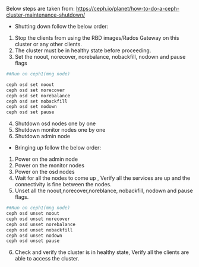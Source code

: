 Below steps are taken from: https://ceph.io/planet/how-to-do-a-ceph-cluster-maintenance-shutdown/

- Shutting down follow the below order:
1.    Stop the clients from using the RBD images/Rados Gateway on this cluster or any other clients.
2.    The cluster must be in healthy state before proceeding.
3.    Set the noout, norecover, norebalance, nobackfill, nodown and pause flags
```sh
##Run on ceph1(mng node)

ceph osd set noout
ceph osd set norecover
ceph osd set norebalance
ceph osd set nobackfill
ceph osd set nodown
ceph osd set pause
```
4.    Shutdown osd nodes one by one
5.    Shutdown monitor nodes one by one
6.    Shutdown admin node


- Bringing up follow the below order:
1.    Power on the admin node
2.    Power on the monitor nodes
3.    Power on the osd nodes
4.    Wait for all the nodes to come up , Verify all the services are up and the connectivity is fine between the nodes.
5.    Unset all the noout,norecover,noreblance, nobackfill, nodown and pause flags.

```sh
##Run on ceph1(mng node)
ceph osd unset noout
ceph osd unset norecover
ceph osd unset norebalance
ceph osd unset nobackfill
ceph osd unset nodown
ceph osd unset pause
```

6.    Check and verify the cluster is in healthy state, Verify all the clients are able to access the cluster.
